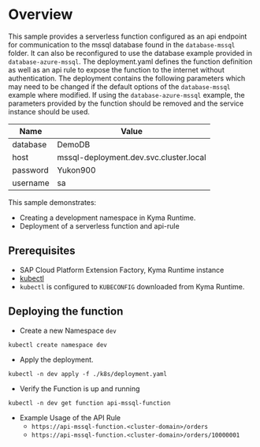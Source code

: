 # Overview

This sample provides a serverless function configured as an api endpoint for communication to the mssql database found in the `database-mssql` folder. It can also be reconfigured to use the database example provided in `database-azure-mssql`. The deployment.yaml defines the function definition as well as an api rule to expose the function to the internet without authentication. The deployment contains the following parameters which may need to be changed if the default options of the `database-mssql` example where modified. If using the `database-azure-mssql` example, the parameters provided by the function should be removed and the service instance should be used.

| Name     | Value                                  |
| -------- | -------------------------------------- |
| database | DemoDB                                 |
| host     | mssql-deployment.dev.svc.cluster.local |
| password | Yukon900                               |
| username | sa                                     |

This sample demonstrates:

- Creating a development namespace in Kyma Runtime.
- Deployment of a serverless function and api-rule

## Prerequisites

- SAP Cloud Platform Extension Factory, Kyma Runtime instance
- [kubectl](https://kubernetes.io/docs/tasks/tools/install-kubectl/)
- `kubectl` is configured to `KUBECONFIG` downloaded from Kyma Runtime.

## Deploying the function

- Create a new Namespace `dev`

```shell script
kubectl create namespace dev
```

- Apply the deployment.

```shell script
kubectl -n dev apply -f ./k8s/deployment.yaml
```

- Verify the Function is up and running

```shell script
kubectl -n dev get function api-mssql-function
```

- Example Usage of the API Rule
  - `https://api-mssql-function.<cluster-domain>/orders`
  - `https://api-mssql-function.<cluster-domain>/orders/10000001`
